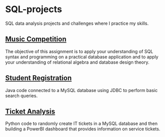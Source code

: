 # SQL-projects

SQL data analysis projects and challenges where I practice my skills.

## [Music Competition](https://github.com/jennbushey/SQL-projects/tree/main/music-competition)

The objective of this assignment is to apply your understanding of SQL syntax and programming on a practical database application and to apply your understanding of relational algebra and database design theory.

## [Student Registration](https://github.com/jennbushey/SQL-projects/tree/main/student-registration)

Java code connected to a MySQL database using JDBC to perform basic search queries.

## [Ticket Analysis](https://github.com/jennbushey/SQL-projects/tree/main/ticket-analysis)

Python code to randomly create IT tickets in a MySQL database and then building a PowerBI dashboard that provides information on service tickets.
